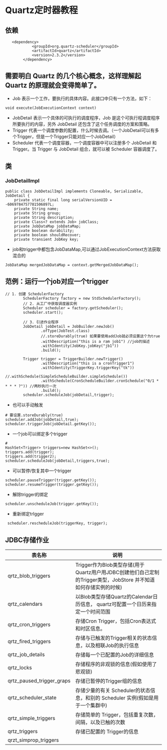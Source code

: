 # Quartz定时器教程

## 依赖
```
   <dependency>
            <groupId>org.quartz-scheduler</groupId>
            <artifactId>quartz</artifactId>
            <version>2.3.2</version>
        </dependency>

```

## 需要明白 Quartz 的几个核心概念，这样理解起 Quartz 的原理就会变得简单了。

* Job 表示一个工作，要执行的具体内容。此接口中只有一个方法，如下：
```
void execute(JobExecutionContext context) 
```
* JobDetail 表示一个具体的可执行的调度程序，Job 是这个可执行程调度程序所要执行的内容，另外 JobDetail 还包含了这个任务调度的方案和策略。
* Trigger 代表一个调度参数的配置，什么时候去调。（一个JobDetail可以有多个Trigger，但是一个Trigger只能对应一个JobDetail）
* Scheduler 代表一个调度容器，一个调度容器中可以注册多个 JobDetail 和 Trigger。当 Trigger 与 JobDetail 组合，就可以被 Scheduler 容器调度了。


## 类
### JobDetailImpl
```
public class JobDetailImpl implements Cloneable, Serializable, JobDetail {
    private static final long serialVersionUID = -6069784757781506897L;
    private String name;
    private String group;
    private String description;
    private Class<? extends Job> jobClass;
    private JobDataMap jobDataMap;
    private boolean durability;
    private boolean shouldRecover;
    private transient JobKey key;
```
* job和trigger中都包含JobDataMap,可以通过JobExecutionContext方法获取混合的
```
JobDataMap mergedJobDataMap = context.getMergedJobDataMap();
```


## 范例：运行一个job对应一个trigger
```
// 1. 创建 SchedulerFactory
        SchedulerFactory factory = new StdSchedulerFactory();
        // 2. 从工厂中获取调度器实例
        Scheduler scheduler = factory.getScheduler();
        scheduler.start();

        // 3. 引进作业程序
        JobDetail jobDetail = JobBuilder.newJob()
                .ofType(JobTest.class)
                //.storeDurably(true) 如果要使用addJob就必须设置这个为true
                .withDescription("this is a ram job1") //job的描述
                .withIdentity(JobKey.jobKey("jb1"))
                .build();

        Trigger trigger = TriggerBuilder.newTrigger()
                .withDescription("this is a cronTrigger1")
                .withIdentity(TriggerKey.triggerKey("tk"))
                //.withSchedule(SimpleScheduleBuilder.simpleSchedule())
                .withSchedule(CronScheduleBuilder.cronSchedule("0/1 * * * * ?")) //两秒执行一次
                .build();
        scheduler.scheduleJob(jobDetail,trigger);
```
* 也可以手动触发
```
# 要设置.storeDurably(true) 
scheduler.addJob(jobDetail,true);
scheduler.triggerJob(jobDetail.getKey());
```
* 一个job可以绑定多个trigger
```
#
HashSet<Trigger> triggers=new HashSet<>();
triggers.add(trigger);
triggers.add(trigger2);
scheduler.scheduleJob(jobDetail,triggers,true);
```
* 可以暂停/恢复其中一个trigger
```
scheduler.pauseTrigger(trigger.getKey());
scheduler.resumeTrigger(trigger.getKey());
```

* 解除trigger的绑定
```
scheduler.unscheduleJob(trigger.getKey());
```
* 重新绑定trIgger
```
 scheduler.rescheduleJob(triggerKey, trigger);
```
## JDBC存储作业

表名称 | 说明
---- | ---
qrtz_blob_triggers | Trigger作为Blob类型存储(用于Quartz用户用JDBC创建他们自己定制的Trigger类型，JobStore 并不知道如何存储实例的时候)
qrtz_calendars | 以Blob类型存储Quartz的Calendar日历信息， quartz可配置一个日历来指定一个时间范围
qrtz_cron_triggers | 存储Cron Trigger，包括Cron表达式和时区信息。
qrtz_fired_triggers |   存储与已触发的Trigger相关的状态信息，以及相联Job的执行信息
qrtz_job_details | 存储每一个已配置的Job的详细信息
qrtz_locks |    存储程序的非观锁的信息(假如使用了悲观锁)
qrtz_paused_trigger_graps |     存储已暂停的Trigger组的信息
qrtz_scheduler_state |  存储少量的有关 Scheduler的状态信息，和别的 Scheduler 实例(假如是用于一个集群中)
qrtz_simple_triggers     | 存储简单的 Trigger，包括重复次数，间隔，以及已触的次数
qrtz_triggers    | 存储已配置的 Trigger的信息
qrzt_simprop_triggers    | 
